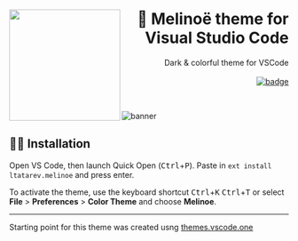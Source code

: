 <h1 align="right"><img src="https://user-images.githubusercontent.com/38048916/209738883-a15d8884-cf4e-4f9d-9443-1ac9213c8eba.png" align="left" height="200"/>🌆 Melinoë theme for Visual Studio Code</h1>

<p align="right">
Dark & colorful theme for VSCode
  <br><br>
  <a href="https://marketplace.visualstudio.com/items?itemName=ltatarev.melinoe">
    <img alt="badge" src="https://img.shields.io/visual-studio-marketplace/v/ltatarev.melinoe?label=VS%20Marketplace&logo=visualstudiocode&color=blueviolet&style=flat-square">
  </a>
</p>
<br>

![banner](https://user-images.githubusercontent.com/38048916/209738900-f7254644-e866-4c53-b08f-214815de78c9.png)

## 👩‍💻 Installation

Open VS Code, then launch Quick Open (<kbd>Ctrl</kbd>+<kbd>P</kbd>). Paste in `ext install ltatarev.melinoe` and press enter.

To activate the theme, use the keyboard shortcut <kbd>Ctrl</kbd>+<kbd>K</kbd> <kbd>Ctrl</kbd>+<kbd>T</kbd> or select **File** > **Preferences** > **Color Theme** and choose **Melinoe**.

---

Starting point for this theme was created usng [themes.vscode.one](https://themes.vscode.one/)
